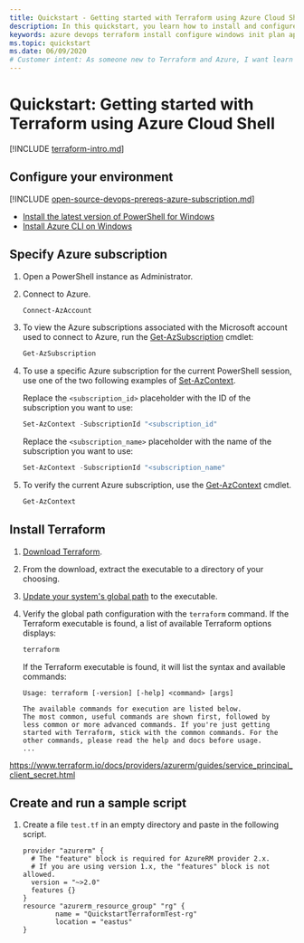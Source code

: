 ```yaml
---
title: Quickstart - Getting started with Terraform using Azure Cloud Shell
description: In this quickstart, you learn how to install and configure Terraform to create Azure resources.
keywords: azure devops terraform install configure windows init plan apply execution login rbac service principal automated script cli powershell
ms.topic: quickstart
ms.date: 06/09/2020
# Customer intent: As someone new to Terraform and Azure, I want learn the basics of deploying Azure resources using Terraform from Cloud Shell.
---
```


# Quickstart: Getting started with Terraform using Azure Cloud Shell
 
[!INCLUDE [terraform-intro.md](includes/terraform-intro.md)]

## Configure your environment

[!INCLUDE [open-source-devops-prereqs-azure-subscription.md](../includes/open-source-devops-prereqs-azure-subscription.md)]
- [Install the latest version of PowerShell for Windows](https://docs.microsoft.com/powershell/scripting/install/installing-powershell-core-on-windows?view=powershell-7)
- [Install Azure CLI on Windows](/cli/azure/install-azure-cli-windows?view=azure-cli-latest)

## Specify Azure subscription

1. Open a PowerShell instance as Administrator.

1. Connect to Azure.

    ```powershell
    Connect-AzAccount
    ```
    
1. To view the Azure subscriptions associated with the Microsoft account used to connect to Azure, run the [Get-AzSubscription](https://docs.microsoft.com/powershell/module/az.accounts/Get-AzSubscription?view=azps-4.1.0) cmdlet:

    ```powershell
    Get-AzSubscription
    ```

1. To use a specific Azure subscription for the current PowerShell session, use one of the two following examples of [Set-AzContext](https://docs.microsoft.com/powershell/module/az.accounts/set-azcontext?view=azps-4.1.0).

    Replace the `<subscription_id>` placeholder with the ID of the subscription you want to use:

    ```powershell
    Set-AzContext -SubscriptionId "<subscription_id"
    ```

    Replace the `<subscription_name>` placeholder with the name of the subscription you want to use:

    ```powershell
    Set-AzContext -SubscriptionId "<subscription_name"
    ```

1. To verify the current Azure subscription, use the [Get-AzContext](https://docs.microsoft.com/powershell/module/az.accounts/get-azcontext?view=azps-4.1.0) cmdlet.

    ```powershell
    Get-AzContext
    ```

## Install Terraform

1. [Download Terraform](https://www.terraform.io/downloads.html).

1. From the download, extract the executable to a directory of your choosing.

1. [Update your system's global path](https://stackoverflow.com/questions/1618280/where-can-i-set-path-to-make-exe-on-windows) to the executable.

1. Verify the global path configuration with the `terraform` command. If the Terraform executable is found, a list of available Terraform options displays:

    ```powershell
    terraform
    ```

    If the Terraform executable is found, it will list the syntax and available commands:

    ```output
    Usage: terraform [-version] [-help] <command> [args]

    The available commands for execution are listed below.
    The most common, useful commands are shown first, followed by
    less common or more advanced commands. If you're just getting
    started with Terraform, stick with the common commands. For the
    other commands, please read the help and docs before usage.
    ...
    ```









https://www.terraform.io/docs/providers/azurerm/guides/service_principal_client_secret.html













## Create and run a sample script

1. Create a file `test.tf` in an empty directory and paste in the following script.

    ```hcl
    provider "azurerm" {
      # The "feature" block is required for AzureRM provider 2.x.
      # If you are using version 1.x, the "features" block is not allowed.
      version = "~>2.0"
      features {}
    }
    resource "azurerm_resource_group" "rg" {
            name = "QuickstartTerraformTest-rg"
            location = "eastus"
    }
    ```
